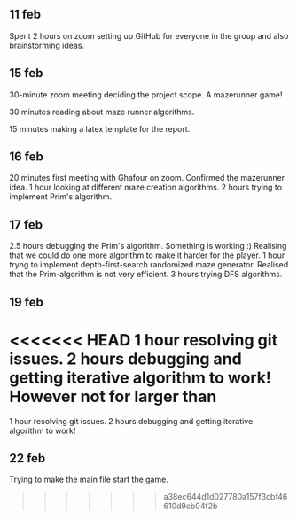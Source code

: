 ## 11 feb
Spent 2 hours on zoom setting up GitHub for everyone in the group and also brainstorming ideas.


## 15 feb
30-minute zoom meeting deciding the project scope. A mazerunner game!

30 minutes reading about maze runner algorithms.

15 minutes making a latex template for the report.


## 16 feb
20 minutes first meeting with Ghafour on zoom. Confirmed the mazerunner idea.
1 hour looking at different maze creation algorithms.
2 hours trying to implement Prim's algorithm.

## 17 feb
2.5 hours debugging the Prim's algorithm. Something is working :) Realising that we could do one more algorithm to make it harder for the player. 
1 hour tryng to implement depth-first-search randomized maze generator. Realised that the Prim-algorithm is not very efficient. 
3 hours trying DFS algorithms.  

## 19 feb
<<<<<<< HEAD
1 hour resolving git issues.
2 hours debugging and getting iterative algorithm to work! However not for larger than 
=======
1 hour resolving git issues. 2 hours debugging and getting iterative algorithm to work! 

## 22 feb
Trying to make the main file start the game. 
>>>>>>> a38ec644d1d027780a157f3cbf46610d9cb04f2b
